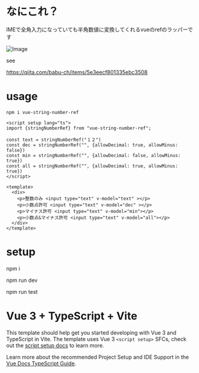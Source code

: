 # なにこれ？

IMEで全角入力になっていても半角数値に変換してくれるvueのrefのラッパーです

![Image](https://github.com/user-attachments/assets/ed4565c8-4539-4f11-a416-d9328f9ca1b2)

see

https://qiita.com/babu-ch/items/5e3eecf801335ebc3508

# usage

```
npm i vue-string-number-ref
```

```vue
<script setup lang="ts">
import {stringNumberRef} from "vue-string-number-ref";

const text = stringNumberRef("１２")
const dec = stringNumberRef("", {allowDecimal: true, allowMinus: false})
const min = stringNumberRef("", {allowDecimal: false, allowMinus: true})
const all = stringNumberRef("", {allowDecimal: true, allowMinus: true})
</script>

<template>
  <div>
    <p>整数のみ <input type="text" v-model="text" ></p>
    <p>小数点許可 <input type="text" v-model="dec" ></p>
    <p>マイナス許可 <input type="text" v-model="min"></p>
    <p>小数点&マイナス許可 <input type="text" v-model="all"></p>
  </div>
</template>
```

# setup

npm i

npm run dev

npm run test

# Vue 3 + TypeScript + Vite

This template should help get you started developing with Vue 3 and TypeScript in Vite. The template uses Vue 3 `<script setup>` SFCs, check out the [script setup docs](https://v3.vuejs.org/api/sfc-script-setup.html#sfc-script-setup) to learn more.

Learn more about the recommended Project Setup and IDE Support in the [Vue Docs TypeScript Guide](https://vuejs.org/guide/typescript/overview.html#project-setup).
